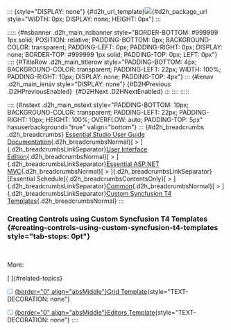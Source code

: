 ::: {style="DISPLAY: none"}
[](ms-xhelp:///?Id=d2h_url_template){#d2h_url_template}![](!package_url!){#d2h_package_url style="WIDTH: 0px; DISPLAY: none; HEIGHT: 0px"}
:::

::::: {#nsbanner .d2h_main_nsbanner style="BORDER-BOTTOM: #999999 1px solid; POSITION: relative; PADDING-BOTTOM: 0px; BACKGROUND-COLOR: transparent; PADDING-LEFT: 0px; PADDING-RIGHT: 0px; DISPLAY: none; BORDER-TOP: #999999 1px solid; PADDING-TOP: 0px; LEFT: 0px"}
:::: {#TitleRow .d2h_main_titlerow style="PADDING-BOTTOM: 4px; BACKGROUND-COLOR: transparent; PADDING-LEFT: 22px; WIDTH: 100%; PADDING-RIGHT: 10px; DISPLAY: none; PADDING-TOP: 4px"}
::: {#ienav .d2h_main_ienav style="DISPLAY: none"}
[](ms-xhelp:///?Id=915eb64f-a8c6-493e-a215-9e27abce63c6){#D2HPrevious .D2HPreviousEnabled}  [](ms-xhelp:///?Id=b686dbe4-808e-405b-8e03-33b17be71f0d){#D2HNext .D2HNextEnabled}
:::
::::
:::::

:::: {#nstext .d2h_main_nstext style="PADDING-BOTTOM: 10px; BACKGROUND-COLOR: transparent; PADDING-LEFT: 22px; PADDING-RIGHT: 10px; HEIGHT: 100%; OVERFLOW: auto; PADDING-TOP: 5px" hasuserbackground="true" valign="bottom"}
::: {#d2h_breadcrumbs .d2h_breadcrumbs}
[Essential Studio User Guide Documentation](ms-xhelp:///?Id=12457748-09e3-4d74-a240-8e049cedf030){.d2h_breadcrumbsNormal}[ \> ]{.d2h_breadcrumbsLinkSeparator}[User Interface Edition](ms-xhelp:///?Id=c29296b7-531c-413b-a0ec-488ca1f7f669){.d2h_breadcrumbsNormal}[ \> ]{.d2h_breadcrumbsLinkSeparator}[Essential ASP.NET MVC](ms-xhelp:///?Id=4b14e7d1-65c4-4f67-b1aa-2c37709905a5){.d2h_breadcrumbsNormal}[ \> ]{.d2h_breadcrumbsLinkSeparator}[Essential Schedule]{.d2h_breadcrumbsContentsOnly}[ \> ]{.d2h_breadcrumbsLinkSeparator}[Common](ms-xhelp:///?Id=c2a62048-739a-4de4-a0f2-3c15d2873961){.d2h_breadcrumbsNormal}[ \> ]{.d2h_breadcrumbsLinkSeparator}[Custom Syncfusion T4 Templates](ms-xhelp:///?Id=69862810-a91c-4b7b-a35e-9b745382f869){.d2h_breadcrumbsNormal}
:::

### Creating Controls using Custom Syncfusion T4 Templates {#creating-controls-using-custom-syncfusion-t4-templates style="tab-stops: 0pt"}

 

More:

[ ]{#related-topics}

[![](button.gif){border="0" align="absMiddle"}Grid Template](ms-xhelp:///?Id=d4ac9142-78dd-4cf5-ae4e-88ca8f930d7a){style="TEXT-DECORATION: none"}

[![](button.gif){border="0" align="absMiddle"}Editors Template](ms-xhelp:///?Id=ef8df620-1cff-4749-8509-74e0e52baa54){style="TEXT-DECORATION: none"}
::::
